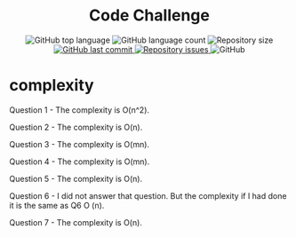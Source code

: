 <h1 align="center"> 
  Code Challenge
</h1>

<p align="center">
  <img alt="GitHub top language" src="https://img.shields.io/github/languages/top/engividal/code-challenge">

<img alt="GitHub language count" src="https://img.shields.io/github/languages/count/engividal/code-challenge">
  
  <img alt="Repository size" src="https://img.shields.io/github/repo-size/engividal/code-challenge">
  
  <a href="https://github.com/engividal/code-challenge/commits/master">
    <img alt="GitHub last commit" src="https://img.shields.io/github/last-commit/engividal/code-challenge">
  </a>
  
  <a href="https://github.com/engividal/code-challenge/issues">
    <img alt="Repository issues" src="https://img.shields.io/github/issues/engividal/code-challenge">
  </a>
  
  <img alt="GitHub" src="https://img.shields.io/github/license/engividal/code-challenge">
   

</p>


# complexity

<p> Question 1 - The complexity is O(n^2).</p>
<p> Question 2 - The complexity is O(n).</p>
<p> Question 3 - The complexity is O(mn).</p>
<p> Question 4 - The complexity is O(mn).</p>
<p> Question 5 - The complexity is O(n).</p>
<p> Question 6 - I did not answer that question. But the complexity if I had done it is the same as Q6 O (n).</p>
<p> Question 7 - The complexity is O(n).</p>
